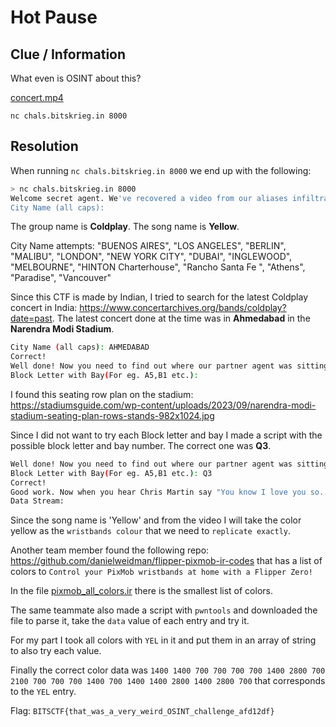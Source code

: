 # Hot Pause

## Clue / Information

What even is OSINT about this?

[concert.mp4](./concert.mp4)

`nc chals.bitskrieg.in 8000`

## Resolution

When running `nc chals.bitskrieg.in 8000` we end up with the following:
```bash
> nc chals.bitskrieg.in 8000
Welcome secret agent. We've recovered a video from our aliases infiltrating our next target. Your first task is to find out what is our target city.
City Name (all caps):
```

The group name is **Coldplay**. The song name is **Yellow**.

City Name attempts:
"BUENOS AIRES", "LOS ANGELES", "BERLIN", "MALIBU", "LONDON", "NEW YORK CITY", "DUBAI", "INGLEWOOD", "MELBOURNE", "HINTON Charterhouse", "Rancho Santa Fe ", "Athens", "Paradise", "Vancouver"

Since this CTF is made by Indian, I tried to search for the latest Coldplay concert in India: https://www.concertarchives.org/bands/coldplay?date=past. The latest concert done at the time was in **Ahmedabad** in the **Narendra Modi Stadium**.

```bash
City Name (all caps): AHMEDABAD
Correct!
Well done! Now you need to find out where our partner agent was sitting.
Block Letter with Bay(For eg. A5,B1 etc.):
```

I found this seating row plan on the stadium: https://stadiumsguide.com/wp-content/uploads/2023/09/narendra-modi-stadium-seating-plan-rows-stands-982x1024.jpg

Since I did not want to try each Block letter and bay I made a script with the possible block letter and bay number.
The correct one was **Q3**.

```bash
Well done! Now you need to find out where our partner agent was sitting.
Block Letter with Bay(For eg. A5,B1 etc.): Q3
Correct!
Good work. Now when you hear Chris Martin say "You know I love you so...." for the beat drop, I need you to use your Flipper Zero to send the correct data stream, replicating the wristbands colour exactly. Our enemies should have no clue. Good Luck.
Data Stream:
```

Since the song name is 'Yellow' and from the video I will take the color yellow as the `wristbands colour` that we need to `replicate exactly`.

Another team member found the following repo: https://github.com/danielweidman/flipper-pixmob-ir-codes that has a list of colors to `Control your PixMob wristbands at home with a Flipper Zero!`

In the file [pixmob_all_colors.ir](https://github.com/danielweidman/flipper-pixmob-ir-codes/blob/main/pixmob_all_colors.ir) there is the smallest list of colors.

The same teammate also made a script with `pwntools` and downloaded the file to parse it, take the `data` value of each entry and try it.

For my part I took all colors with `YEL` in it and put them in an array of string to also try each value.

Finally the correct color data was `1400 1400 700 700 700 700 1400 2800 700 2100 700 700 700 1400 700 1400 1400 2800 1400 2800 700` that corresponds to the `YEL` entry.

Flag: `BITSCTF{that_was_a_very_weird_OSINT_challenge_afd12df}`
